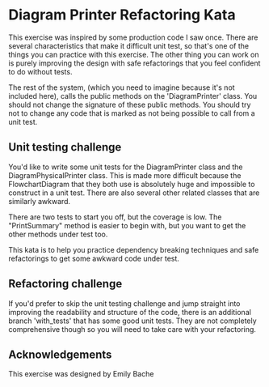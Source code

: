 Diagram Printer Refactoring Kata
================================

This exercise was inspired by some production code I saw once. There are several characteristics that make it difficult unit test, so that's one of the things you can practice with this exercise. The other thing you can work on is purely improving the design with safe refactorings that you feel confident to do without tests.

The rest of the system, (which you need to imagine because it's not included here), calls the public methods on the 'DiagramPrinter' class. You should not change the signature of these public methods. You should try not to change any code that is marked as not being possible to call from a unit test.

Unit testing challenge
----------------------

You'd like to write some unit tests for the DiagramPrinter class and the DiagramPhysicalPrinter class. This is made more difficult because the FlowchartDiagram  that they both use is absolutely huge and impossible to construct in a unit test. There are also several other related classes that are similarly awkward.  

There are two tests to start you off, but the coverage is low. The "PrintSummary" method is easier to begin with, but you want to get the other methods under test too.

This kata is to help you practice dependency breaking techniques and safe refactorings to get some awkward code under test.

Refactoring challenge
---------------------

If you'd prefer to skip the unit testing challenge and jump straight into improving the readability and structure of the code, there is an additional branch 'with_tests' that has some good unit tests. They are not completely comprehensive though so you will need to take care with your refactoring.

Acknowledgements
----------------

This exercise was designed by Emily Bache
